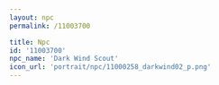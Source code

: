 ```yaml
---
layout: npc
permalink: /11003700

title: Npc
id: '11003700'
npc_name: 'Dark Wind Scout'
icon_url: 'portrait/npc/11000258_darkwind02_p.png'
---
```

